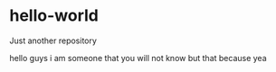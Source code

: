 # hello-world
Just another repository

hello guys i am someone that you will not know but that because yea 
